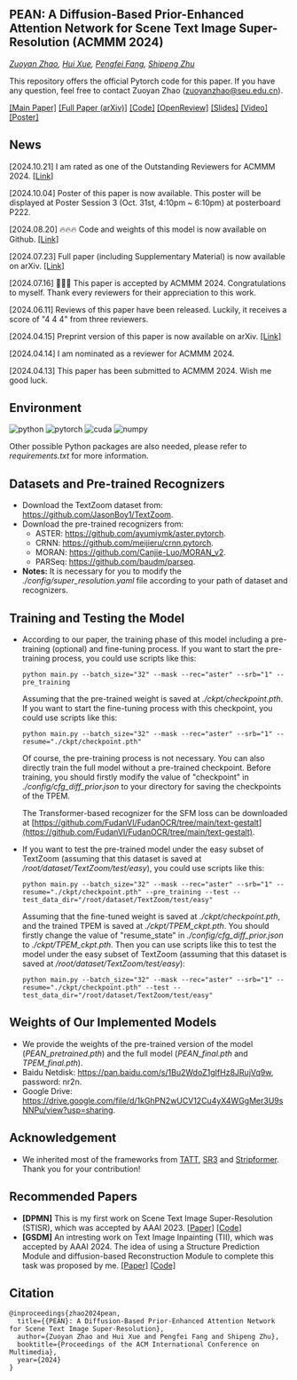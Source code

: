 ## PEAN: A Diffusion-Based Prior-Enhanced Attention Network for Scene Text Image Super-Resolution (ACMMM 2024)

*[Zuoyan Zhao](http://palm.seu.edu.cn/homepage/zhaozuoyan/index.html), [Hui Xue](http://palm.seu.edu.cn/hxue/), [Pengfei Fang](https://fpfcjdsg.github.io/), [Shipeng Zhu](http://palm.seu.edu.cn/homepage/zhushipeng/demo/index.html)*

This repository offers the official Pytorch code for this paper. If you have any question, feel free to contact Zuoyan Zhao ([zuoyanzhao@seu.edu.cn](mailto:zuoyanzhao@seu.edu.cn)).

[[Main Paper]](https://doi.org/10.1145/3664647.3680974)    [[Full Paper (arXiv)]](https://arxiv.org/abs/2311.17955)   [[Code]](https://github.com/jdfxzzy/PEAN)    [[OpenReview]](https://openreview.net/forum?id=IxSKhO7ed6)    [[Slides]](https://github.com/jdfxzzy/PEAN/releases/download/assets/slides_MM24_PEAN.pdf)    [[Video]](https://github.com/jdfxzzy/PEAN/releases/download/assets/video_MM24_PEAN.mp4)     [[Poster]](https://github.com/jdfxzzy/PEAN/releases/download/assets/poster_MM24_PEAN.pdf)

## News

[2024.10.21] I am rated as one of the Outstanding Reviewers for ACMMM 2024. [[Link]](https://2024.acmmm.org/outstanding-ac-reviewer)

[2024.10.04] Poster of this paper is now available. This poster will be displayed at Poster Session 3 (Oct. 31st, 4:10pm ~ 6:10pm) at posterboard P222.

[2024.08.20] 🔥🔥🔥 Code and weights of this model is now available on Github. [[Link]](https://github.com/jdfxzzy/PEAN)

[2024.07.23] Full paper (including Supplementary Material) is now available on arXiv. [[Link]](https://arxiv.org/abs/2311.17955)

[2024.07.16] 🎉🎉🎉 This paper is accepted by ACMMM 2024. Congratulations to myself. Thank every reviewers for their appreciation to this work.

[2024.06.11] Reviews of this paper have been released. Luckily, it receives a score of "4 4 4" from three reviewers.

[2024.04.15] Preprint version of this paper is now available on arXiv. [[Link]](https://arxiv.org/abs/2311.17955)

[2024.04.14] I am nominated as a reviewer for ACMMM 2024. 

[2024.04.13] This paper has been submitted to ACMMM 2024. Wish me good luck.

## Environment

![python](https://img.shields.io/badge/Python-v3.6-green.svg?style=plastic)  ![pytorch](https://img.shields.io/badge/Pytorch-v1.10-green.svg?style=plastic)  ![cuda](https://img.shields.io/badge/Cuda-v11.3-green.svg?style=plastic)  ![numpy](https://img.shields.io/badge/Numpy-v1.19-green.svg?style=plastic)

Other possible Python packages are also needed, please refer to *requirements.txt* for more information.

## Datasets and Pre-trained Recognizers

- Download the TextZoom dataset from: https://github.com/JasonBoy1/TextZoom.
- Download the pre-trained recognizers from:
  - ASTER: https://github.com/ayumiymk/aster.pytorch.
  - CRNN: https://github.com/meijieru/crnn.pytorch.
  - MORAN: https://github.com/Canjie-Luo/MORAN_v2.
  - PARSeq: https://github.com/baudm/parseq.
- **Notes:** It is necessary for you to modify the *./config/super_resolution.yaml* file according to your path of dataset and recognizers.

## Training and Testing the Model

- According to our paper, the training phase of this model including a pre-training (optional) and fine-tuning process. If you want to start the pre-training process, you could use scripts like this: 

  ```shell
  python main.py --batch_size="32" --mask --rec="aster" --srb="1" --pre_training
  ```

  Assuming that the pre-trained weight is saved at *./ckpt/checkpoint.pth*. If you want to start the fine-tuning process with this checkpoint, you could use scripts like this:

  ```shell
  python main.py --batch_size="32" --mask --rec="aster" --srb="1" --resume="./ckpt/checkpoint.pth"
  ```

  Of course, the pre-training process is not necessary. You can also directly train the full model without a pre-trained checkpoint. Before training, you should firstly modify the value of "checkpoint" in *./config/cfg_diff_prior.json* to your directory for saving the checkpoints of the TPEM.

  The Transformer-based recognizer for the SFM loss can be downloaded at [https://github.com/FudanVI/FudanOCR/tree/main/text-gestalt](https://github.com/FudanVI/FudanOCR/tree/main/text-gestalt).

- If you want to test the pre-trained model under the easy subset of TextZoom (assuming that this dataset is saved at */root/dataset/TextZoom/test/easy*), you could use scripts like this: 

  ```shell
  python main.py --batch_size="32" --mask --rec="aster" --srb="1" --resume="./ckpt/checkpoint.pth" --pre_training --test --test_data_dir="/root/dataset/TextZoom/test/easy"
  ```

  Assuming that the fine-tuned weight is saved at *./ckpt/checkpoint.pth*, and the trained TPEM is saved at *./ckpt/TPEM_ckpt.pth*. You should firstly change the value of "resume_state" in *./config/cfg_diff_prior.json* to *./ckpt/TPEM_ckpt.pth*. Then you can use scripts like this to test the model under the easy subset of TextZoom (assuming that this dataset is saved at */root/dataset/TextZoom/test/easy*):
  
  ```shell
  python main.py --batch_size="32" --mask --rec="aster" --srb="1" --resume="./ckpt/checkpoint.pth" --test --test_data_dir="/root/dataset/TextZoom/test/easy"
  ```

## Weights of Our Implemented Models

- We provide the weights of the pre-trained version of the model (*PEAN_pretrained.pth*) and the full model (*PEAN_final.pth* and *TPEM_final.pth*).
- Baidu Netdisk: https://pan.baidu.com/s/1Bu2WdoZ1gIfHz8JRujVq9w, password: nr2n.
- Google Drive: https://drive.google.com/file/d/1kGhPN2wUCV12Cu4yX4WGgMer3U9sNNPu/view?usp=sharing.

## Acknowledgement

- We inherited most of the frameworks from [TATT](https://github.com/mjq11302010044/TATT), [SR3](https://github.com/Janspiry/Image-Super-Resolution-via-Iterative-Refinement) and [Stripformer](https://github.com/pp00704831/Stripformer). Thank you for your contribution!

## Recommended Papers

- **[DPMN]** This is my first work on Scene Text Image Super-Resolution (STISR), which was accepted by AAAI 2023. [[Paper]](https://arxiv.org/abs/2302.10414) [[Code]](https://github.com/jdfxzzy/DPMN)
- **[GSDM]** An intresting work on Text Image Inpainting (TII), which was accepted by AAAI 2024. The idea of using a Structure Prediction Module and diffusion-based Reconstruction Module to complete this task was proposed by me. [[Paper]](https://arxiv.org/abs/[2401.14832](https://arxiv.org/abs/2401.14832)[) [[Code]](https://github.com/blackprotoss/GSDM)

## Citation

```
@inproceedings{zhao2024pean,
  title={{PEAN}: A Diffusion-Based Prior-Enhanced Attention Network for Scene Text Image Super-Resolution},
  author={Zuoyan Zhao and Hui Xue and Pengfei Fang and Shipeng Zhu},
  booktitle={Proceedings of the ACM International Conference on Multimedia},
  year={2024}
}
```
